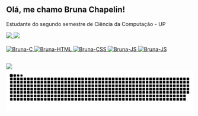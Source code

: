 ## Olá, me chamo Bruna Chapelin!
Estudante do segundo semestre de Ciência da Computação - UP

<div>
  <a href="https://github.com/joyllty>
  <img height="180em" src="https://github-readme-stats.vercel.app/api?username=joyllty&show_icons=true&theme=dracula"/>
  <img height="180em" src="https://github-readme-stats.vercel.app/api?username=joyllty&show_icons=true&theme=dracula"/>
  <img height="150em" src="https://github-readme-stats.vercel.app/api/top-langs/?username=joyllty&layout=compact&langs_count=16&theme=dracula"/>
</div>

<div style="display: inline_block"><br>
  <img align="center" alt="Bruna-C" height="30" width="40" src="https://cdn.jsdelivr.net/gh/devicons/devicon@latest/icons/c/c-original.svg"/>
  <img align="center" alt="Bruna-HTML" height="30" width="40" src="https://cdn.jsdelivr.net/gh/devicons/devicon@latest/icons/html5/html5-original.svg"/>
  <img align="center" alt="Bruna-CSS" height="30" width="40" src="https://cdn.jsdelivr.net/gh/devicons/devicon@latest/icons/css3/css3-original.svg"/>
  <img align="center" alt="Bruna-JS" height="30" width="40" src="https://cdn.jsdelivr.net/gh/devicons/devicon@latest/icons/javascript/javascript-original.svg"/>
  <img align="center" alt="Bruna-JS" height="30" width="40" src="https://cdn.jsdelivr.net/gh/devicons/devicon@latest/icons/mysql/mysql-original.svg"/>
</div>

##

<div>
  <a href="https://www.instagram.com/joyllty" target="_blank"><img src="https://img.shields.io/badge/Instagram-E4405F?style=for-the-badge&logo=instagram&logoColor=white" target="_blank"></a>
  
<picture>
  <source media="(prefers-color-scheme: dark)" srcset="https://raw.githubusercontent.com/joyllty/joyllty/output/github-contribution-grid-snake-dark.svg">
  <source media="(prefers-color-scheme: light)" srcset="https://raw.githubusercontent.com/joyllty/joyllty/output/github-contribution-grid-snake.svg">
  <img alt="github contribution grid snake animation" src="https://raw.githubusercontent.com/joyllty/joyllty/output/github-contribution-grid-snake.svg">
</picture>
</div>

     
            

